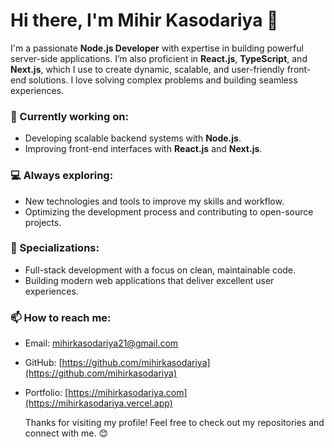 # Hi there, I'm Mihir Kasodariya 👋

I'm a passionate **Node.js Developer** with expertise in building powerful server-side applications. I’m also proficient in **React.js**, **TypeScript**, and **Next.js**, which I use to create dynamic, scalable, and user-friendly front-end solutions. I love solving complex problems and building seamless experiences.

### 🌱 Currently working on:
- Developing scalable backend systems with **Node.js**.
- Improving front-end interfaces with **React.js** and **Next.js**.

### 💻 Always exploring:
- New technologies and tools to improve my skills and workflow.
- Optimizing the development process and contributing to open-source projects.

### 🎯 Specializations:
- Full-stack development with a focus on clean, maintainable code.
- Building modern web applications that deliver excellent user experiences.

### 📫 How to reach me:
- Email: [mihirkasodariya21@gmail.com](mailto:mihirkasodariya21@gmail.com)
- GitHub: [https://github.com/mihirkasodariya](https://github.com/mihirkasodariya)
- Portfolio: [https://mihirkasodariya.com](https://mihirkasodariya.vercel.app)

  Thanks for visiting my profile! Feel free to check out my repositories and connect with me. 😊
